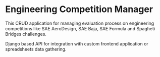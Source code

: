 # Engineering Competition Manager

This CRUD application for managing evaluation process on engineering competitions like SAE AeroDesign, SAE Baja, SAE Formula and Spagheti Bridges challenges.

Django based API for integration with custom frontend application or spreadsheets data gathering.



